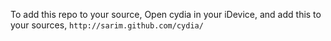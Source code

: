 To add this repo to your source, Open cydia in your iDevice, and add this to your sources,
`http://sarim.github.com/cydia/`
